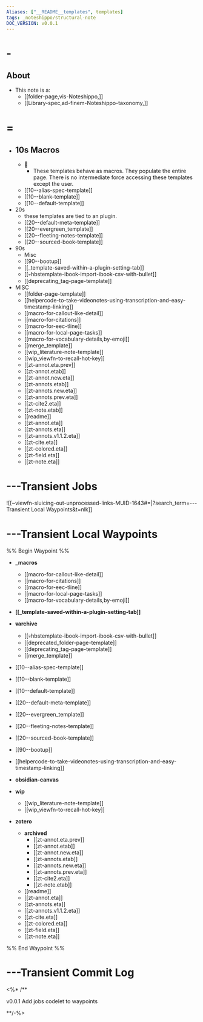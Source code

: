 ```yaml
---
Aliases: ["__README__templates", templates]
tags: _noteshippo/structural-note
DOC_VERSION: v0.0.1
---
```


# -

## About
* This note is a:
  *  [[folder-page,vis-Noteshippo,]] 
  * [[Library-spec,ad-finem-Noteshippo-taxonomy,]]

# = 

* ## 10s Macros
  * 💁
    * These templates behave as macros. They populate the entire page. There is no intermediate force accessing these templates except the user.
  * [[10--alias-spec-template]]
  * [[10--blank-template]]
  * [[10--default-template]]
* 20s
  * these templates are tied to an plugin. 
  * [[20--default-meta-template]]
  * [[20--evergreen_template]]
  * [[20--fleeting-notes-template]]
  * [[20--sourced-book-template]]
* 90s 
  * Misc
  * [[90--bootup]]
  * [[_template-saved-within-a-plugin-setting-tab]]
  * [[💀hbstemplate-ibook-import-ibook-csv-with-bullet]]
  * [[deprecating_tag-page-template]]
* MISC
  * [[folder-page-template]]
  * [[helpercode-to-take-videonotes-using-transcription-and-easy-timestamp-linking]]
  * [[macro-for-callout-like-detail]]
  * [[macro-for-citations]]
  * [[macro-for-eec-tline]]
  * [[macro-for-local-page-tasks]]
  * [[macro-for-vocabulary-details,by-emoji]]
  * [[merge_template]]
  * [[wip_literature-note-template]]
  * [[wip_viewfn-to-recall-hot-key]]
  * [[zt-annot.eta.prev]]
  * [[zt-annot.etab]]
  * [[zt-annot.new.eta]]
  * [[zt-annots.etab]]
  * [[zt-annots.new.eta]]
  * [[zt-annots.prev.eta]]
  * [[zt-cite2.eta]]
  * [[zt-note.etab]]
  * [[readme]]
  * [[zt-annot.eta]]
  * [[zt-annots.eta]]
  * [[zt-annots.v1.1.2.eta]]
  * [[zt-cite.eta]]
  * [[zt-colored.eta]]
  * [[zt-field.eta]]
  * [[zt-note.eta]]
# ---Transient Jobs

![[~viewfn-sluicing-out-unprocessed-links-MUID-1643#=|?search_term=---Transient Local Waypoints&t=nlk]]

# ---Transient Local Waypoints

%% Begin Waypoint %%
- **_macros**
	- [[macro-for-callout-like-detail]]
	- [[macro-for-citations]]
	- [[macro-for-eec-tline]]
	- [[macro-for-local-page-tasks]]
	- [[macro-for-vocabulary-details,by-emoji]]
- **[[_template-saved-within-a-plugin-setting-tab]]**
- **💀archive**
	- [[💀hbstemplate-ibook-import-ibook-csv-with-bullet]]
	- [[deprecated_folder-page-template]]
	- [[deprecating_tag-page-template]]
	- [[merge_template]]
- [[10--alias-spec-template]]
- [[10--blank-template]]
- [[10--default-template]]
- [[20--default-meta-template]]
- [[20--evergreen_template]]
- [[20--fleeting-notes-template]]
- [[20--sourced-book-template]]
- [[90--bootup]]
- [[helpercode-to-take-videonotes-using-transcription-and-easy-timestamp-linking]]
- **obsidian-canvas**

- **wip**
	- [[wip_literature-note-template]]
	- [[wip_viewfn-to-recall-hot-key]]
- **zotero**
	- **archived**
		- [[zt-annot.eta.prev]]
		- [[zt-annot.etab]]
		- [[zt-annot.new.eta]]
		- [[zt-annots.etab]]
		- [[zt-annots.new.eta]]
		- [[zt-annots.prev.eta]]
		- [[zt-cite2.eta]]
		- [[zt-note.etab]]
	- [[readme]]
	- [[zt-annot.eta]]
	- [[zt-annots.eta]]
	- [[zt-annots.v1.1.2.eta]]
	- [[zt-cite.eta]]
	- [[zt-colored.eta]]
	- [[zt-field.eta]]
	- [[zt-note.eta]]

%% End Waypoint %%

# ---Transient Commit Log

<%* /**

v0.0.1 Add jobs codelet to waypoints

**/-%>